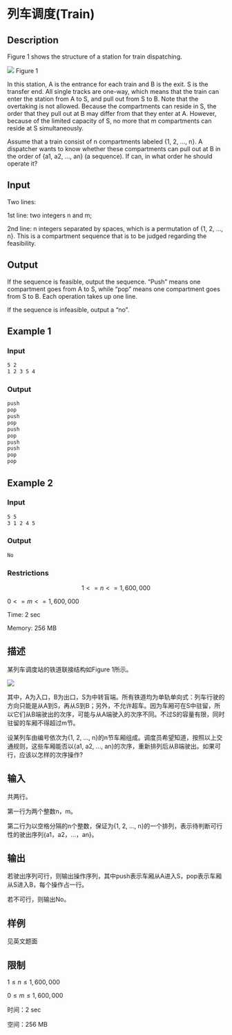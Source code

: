 
# 列车调度(Train)
## Description
Figure 1 shows the structure of a station for train dispatching.

<img  src="https://dsa.cs.tsinghua.edu.cn/oj/attachment/03bc/03bc70595803464554b5f6b69a21962beb038264.png">
</img> 
Figure 1


In this station, A is the entrance for each train and B is the exit. S is the transfer end. All single tracks are one-way, which means that the train can enter the station from A to S, and pull out from S to B. Note that the overtaking is not allowed. Because the compartments can reside in S, the order that they pull out at B may differ from that they enter at A. However, because of the limited capacity of S, no more that m compartments can reside at S simultaneously.

Assume that a train consist of n compartments labeled {1, 2, …, n}. A dispatcher wants to know whether these compartments can pull out at B in the order of {a1, a2, …, an} (a sequence). If can, in what order he should operate it?

## Input
Two lines:

1st line: two integers n and m;

 2nd line: n integers separated by spaces, which is a permutation of {1, 2, …, n}. This is a compartment sequence that is to be judged regarding the feasibility.

## Output
If the sequence is feasible, output the sequence. “Push” means one compartment goes from A to S, while “pop” means one compartment goes from S to B. Each operation takes up one line.

If the sequence is infeasible, output a “no”.

## Example 1
### Input

```markdown
5 2
1 2 3 5 4
```

### Output

```markdown
push
pop
push
pop
push
pop
push
push
pop
pop
```

## Example 2
### Input

```markdown
5 5
3 1 2 4 5
```

### Output

```markdown
No
```

### Restrictions

 $$1<=n<=1,600,000$$

 $0 <= m <= 1,600,000$
 

 Time: 2 sec

Memory: 256 MB

## 描述
某列车调度站的铁道联接结构如Figure 1所示。

<img  src="https://dsa.cs.tsinghua.edu.cn/oj/attachment/03bc/03bc70595803464554b5f6b69a21962beb038264.png">
</img>  


其中，A为入口，B为出口，S为中转盲端。所有铁道均为单轨单向式：列车行驶的方向只能是从A到S，再从S到B；另外，不允许超车。因为车厢可在S中驻留，所以它们从B端驶出的次序，可能与从A端驶入的次序不同。不过S的容量有限，同时驻留的车厢不得超过m节。

设某列车由编号依次为{1, 2, ..., n}的n节车厢组成。调度员希望知道，按照以上交通规则，这些车厢能否以{a1, a2, ..., an}的次序，重新排列后从B端驶出。如果可行，应该以怎样的次序操作?

## 输入
共两行。

第一行为两个整数n，m。

第二行为以空格分隔的n个整数，保证为{1, 2, ..., n}的一个排列，表示待判断可行性的驶出序列{a1，a2，...，an}。

## 输出
若驶出序列可行，则输出操作序列，其中push表示车厢从A进入S，pop表示车厢从S进入B，每个操作占一行。

若不可行，则输出No。

## 样例
见英文题面

## 限制
$1 ≤ n ≤ 1,600,000$

$0 ≤ m ≤ 1,600,000$

时间：2 sec

空间：256 MB